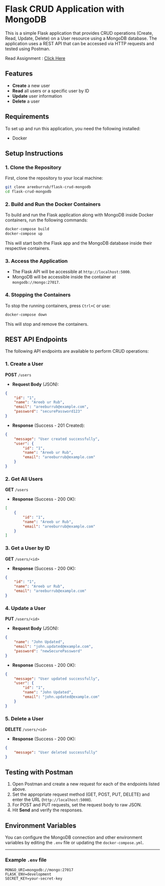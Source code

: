 # Flask CRUD Application with MongoDB

This is a simple Flask application that provides CRUD operations (Create, Read, Update, Delete) on a User resource using a MongoDB database. The application uses a REST API that can be accessed via HTTP requests and tested using Postman.

Read Assignment : [Click Here](./SDE%20Intern%20Assignment.pdf)

## Features

- **Create** a new user
- **Read** all users or a specific user by ID
- **Update** user information
- **Delete** a user

## Requirements

To set up and run this application, you need the following installed:

- Docker

## Setup Instructions

### 1. Clone the Repository

First, clone the repository to your local machine:

```bash
git clone areeburrub/flask-crud-mongodb
cd flask-crud-mongodb
```

### 2. Build and Run the Docker Containers

To build and run the Flask application along with MongoDB inside Docker containers, run the following commands:

```bash
docker-compose build
docker-compose up
```

This will start both the Flask app and the MongoDB database inside their respective containers.

### 3. Access the Application

- The Flask API will be accessible at `http://localhost:5000`.
- MongoDB will be accessible inside the container at `mongodb://mongo:27017`.

### 4. Stopping the Containers

To stop the running containers, press `Ctrl+C` or use:

```bash
docker-compose down
```

This will stop and remove the containers.

## REST API Endpoints

The following API endpoints are available to perform CRUD operations:

### 1. **Create a User**

**POST** `/users`

- **Request Body** (JSON):

```json
{
    "id": "1",
    "name": "Areeb ur Rub",
    "email": "areeburrub@example.com",
    "password": "securePassword123"
}
```

- **Response** (Success - 201 Created):

```json
{
    "message": "User created successfully",
    "user": {
        "id": "1",
        "name": "Areeb ur Rub",
        "email": "areeburrub@example.com"
    }
}
```

### 2. **Get All Users**

**GET** `/users`

- **Response** (Success - 200 OK):

```json
[
    {
        "id": "1",
        "name": "Areeb ur Rub",
        "email": "areeburrub@example.com"
    }
]
```

### 3. **Get a User by ID**

**GET** `/users/<id>`

- **Response** (Success - 200 OK):

```json
{
    "id": "1",
    "name": "Areeb ur Rub",
    "email": "areeburrub@example.com"
}
```

### 4. **Update a User**

**PUT** `/users/<id>`

- **Request Body** (JSON):

```json
{
    "name": "John Updated",
    "email": "john.updated@example.com",
    "password": "newSecurePassword"
}
```

- **Response** (Success - 200 OK):

```json
{
    "message": "User updated successfully",
    "user": {
        "id": "1",
        "name": "John Updated",
        "email": "john.updated@example.com"
    }
}
```

### 5. **Delete a User**

**DELETE** `/users/<id>`

- **Response** (Success - 200 OK):

```json
{
    "message": "User deleted successfully"
}
```

## Testing with Postman

1. Open Postman and create a new request for each of the endpoints listed above.
2. Set the appropriate request method (GET, POST, PUT, DELETE) and enter the URL (`http://localhost:5000`).
3. For POST and PUT requests, set the request body to raw JSON.
4. Hit **Send** and verify the responses.

## Environment Variables

You can configure the MongoDB connection and other environment variables by editing the `.env` file or updating the `docker-compose.yml`.

---

### Example `.env` file

```env
MONGO_URI=mongodb://mongo:27017
FLASK_ENV=development
SECRET_KEY=your-secret-key
```
